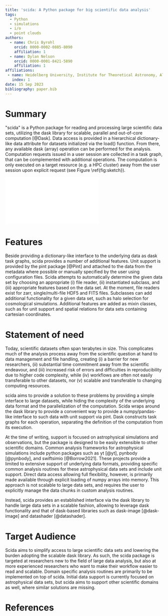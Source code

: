 ```yaml
---
title: 'scida: A Python package for big scientific data analysis'
tags:
  - Python
  - simulations
  - i/o
  - point clouds
authors:
  - name: Chris Byrohl
    orcid: 0000-0002-0885-8090
    affiliation: 1
  - name: Dylan Nelson
    orcid: 0000-0001-8421-5890
    affiliation: 1
affiliations:
 - name: Heidelberg University, Institute for Theoretical Astronomy, Albert-Ueberle-Str. 2, 69120 Heideberg, Germany
   index: 1
date: 15 Sep 2023
bibliography: paper.bib
---
```


# Summary

"scida" is a Python package for reading and processing large scientific data sets, utilizing the dask library
for scalable, parallel and out-of-core computation [@Dask].
Data access is provided in a hierarchical dictionary-like data attribute for datasets initialized via the load() function.
From there, any available dask (array) operation can be performed for the analysis. Computation requests issued in a
user session are collected in a task graph, that can be complemented with additional operations. The computation is
only executed on a target resource (e.g. a HPC cluster) away from the user session upon explicit request (see Figure \ref{fig:sketch}).

![Schematic of the workflow. A dataset object is initialized with scida.load(), holding a virtual reference to
 the underlying data. Operations are collected into a task graph via the dask library. Only upon issuing a compute()
command, the computation takes place on a target resource that can differ from the user session.
Results are substantially smaller than the original data set, and can be send back to the user session for further
analysis/plotting. \label{fig:sketch}](sketch.pdf)


# Features

Beside providing a dictionary-like interface to the underlying data as dask task graphs, scida provides a number of
additional features. Unit support is provided by the pint package [@Pint] and attached to the data from the metadata
where possible or manually specified by the user using configuration files. Scida attempts to automatically determine
the given data set by choosing an appropriate (i) file reader, (ii) instantiated subclass, and (iii) appropriate
features based on the data set. At the moment, file readers exist for zarr, single/multi-file HDF5 and FITS files.
Subclasses can add additional functionality for a given data set, such as halo selection for cosmological simulations.
Additional features are added as mixin classes, such as for unit support and spatial relations for data sets containing
cartesian coordinates.


# Statement of need
Today, scientific datasets often span terabytes in size. This complicates much of the analysis process away from
the scientific question at hand to data management and file handling, creating (i) a barrier for new researchers,
(ii) substantial time commitment away from the scientific endeavour, and (iii) increased risk of errors and difficulties
in reproducibility due to higher code complexity, while (iv) workflows are often not easily transferable to other
datasets, nor (v) scalable and transferable to changing computing resources.

scida aims to provide a solution to these problems by providing a simple interface to large datasets, while
hiding the complexity of the underlying data format and the parallelization of the computation.
Scida wraps around the dask library to provide a convenient way to provide a numpy/pandas-like interface to such data
with unit support via pint. Dask constructs task graphs for each operation, separating the definition of the computation from its execution.

At the time of writing, support is focused on astrophysical simulations and observations, but the package is
designed to be easily extensible to other scientific domains. Common analysis frameworks for astrophysical
simulations include python packages such as yt [@yt], pynbody [@pynbody], and swiftsimio [@Borrow2021]. These projects provide a limited to extensive
support of underlying data formats, providing specific common analysis routines for these astrophysical data sets and
include unit support.
Direct data access allowing full flexibility, however, is primarily made available through explicit loading of
numpy arrays into memory. This approach is not scalable to large data sets, and requires the user to explicitly
manage the data chunks in custom analysis routines.

Instead, scida provides an established interface via the dask library to handle large data sets in a scalable fashion,
allowing to leverage dask functionality and that of dask-based libraries such as dask-image [@dask-image] and datashader [@datashader].


# Target Audience

Scida aims to simplify access to large scientific data sets and lowering the burden adopting the scalable dask library.
As such, the scida package is targeted at researchers new to the field of large data analysis, but also at more
experienced researchers who want to make their workflow easier to read and scalable. Domain specific analysis
routines are primarily to be implemented on top of scida. Initial data support is currently focused on astrophysical
data sets, but scida aims to support other scientific domains as well, where similar solutions are missing.

# References
